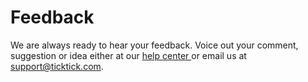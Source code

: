 # Feedback
We are always ready to hear your feedback. Voice out your comment, suggestion or idea either at our [help center ](http://help.ticktick.com/forum) or email us at[ support@ticktick.com]( support@ticktick.com).
